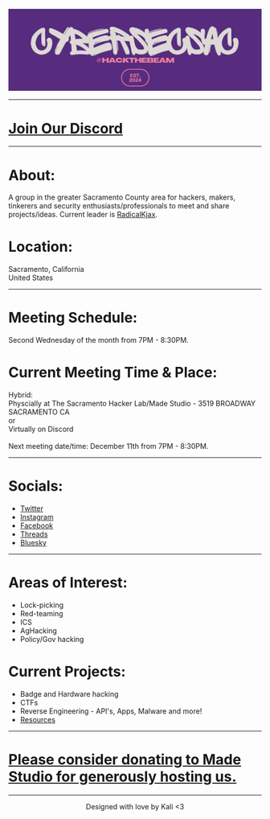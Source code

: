 ![ Logo ](./assets/images/hackthebeamsmaller.jpeg)

---

# [Join Our Discord](https://discord.gg/PVmUsZpkg2)

---

# About:
A group in the greater Sacramento County area for hackers, makers, tinkerers and security enthusiasts/professionals to meet and share projects/ideas. Current leader is [RadicalKjax](https://bsky.app/profile/radicalkjax.com).

# Location:
Sacramento, California\
United States

---

# Meeting Schedule:
Second Wednesday of the month from 7PM - 8:30PM.

# Current Meeting Time & Place:
Hybrid:\
Physcially at The Sacramento Hacker Lab/Made Studio - 3519 BROADWAY SACRAMENTO CA\
or\
Virtually on Discord\
\
Next meeting date/time: December 11th from 7PM - 8:30PM.

---

# Socials:
* [Twitter](https://twitter.com/CyberSec916)
* [Instagram](https://instagram.com/cybersec916)
* [Facebook](https://www.facebook.com/profile.php?id=61562053185228)
* [Threads](https://www.threads.net/@cybersec916)
* [Bluesky](https://bsky.app/profile/cybersec916.com)

---

# Areas of Interest:
* Lock-picking
* Red-teaming
* ICS
* AgHacking
* Policy/Gov hacking

# Current Projects:
* Badge and Hardware hacking
* CTFs
* Reverse Engineering - API's, Apps, Malware and more!
* [Resources](https://github.com/CyberSecSacramento/Cybersecurity-Sacramento/tree/021b9f5e26aab8741f1e6a6c2e0967a7738b0255/resources)

---

# [Please consider donating to Made Studio for generously hosting us.](https://sacmade.com/support/)

---

<div align="center"> Designed with love by Kali <3
